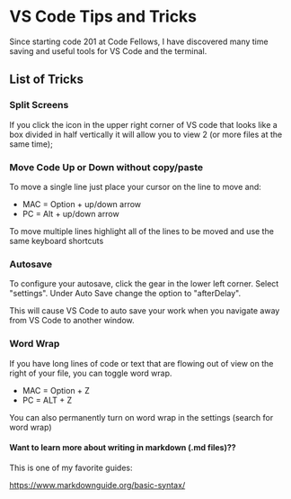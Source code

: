 # VS Code Tips and Tricks
Since starting code 201 at Code Fellows, I have discovered many time saving and useful tools for VS Code and the terminal.

## List of Tricks
### Split Screens
If you click the icon in the upper right corner of VS code that looks like a box divided in half vertically it will allow you to view 2 (or more files at the same time);

### Move Code Up or Down without copy/paste
To move a single line just place your cursor on the line to move and:
- MAC = Option + up/down arrow
- PC = Alt + up/down arrow

To move multiple lines highlight all of the lines to be moved and use the same keyboard shortcuts

### Autosave
To configure your autosave, click the gear in the lower left corner. Select "settings". Under Auto Save change the option to "afterDelay".

This will cause VS Code to auto save your work when you navigate away from VS Code to another window.

### Word Wrap
If you have long lines of code or text that are flowing out of view on the right of your file, you can toggle word wrap.
- MAC = Option + Z
- PC = ALT + Z

You can also permanently turn on word wrap in the settings (search for word wrap)

#### Want to learn more about writing in markdown (.md files)?? 
This is one of my favorite guides:

https://www.markdownguide.org/basic-syntax/